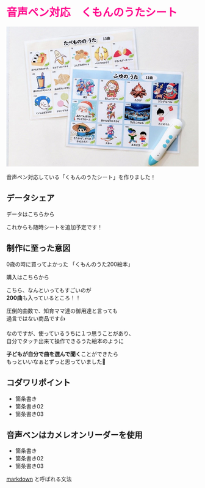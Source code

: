 # <span style="color: #FE008C">音声ペン対応　くもんのうたシート </span>
  
![ダミー画像](../public/images/blogs/kumon.jpg)



音声ペン対応している「くもんのうたシート」を作りました！  


  
## データシェア


データはこちらから


これからも随時シートを追加予定です！


  
## 制作に至った意図  



0歳の時に買ってよかった
「くもんのうた200絵本」



購入はこちらから  



こちら、なんといってもすごいのが  
**200曲**も入っているところ！！  



圧倒的曲数で、知育ママ達の御用達と言っても  
過言ではない商品です👍



なのですが、使っているうちに１つ思うことがあり、  
自分でタッチ出来て操作できるうた絵本のように  



**子どもが自分で曲を選んで聞く**ことができたら  
もっといいなぁとずっと思っていました🥹  



## コダワリポイント  



- 箇条書き
- 箇条書き02
- 箇条書き03

  
## 音声ペンはカメレオンリーダーを使用

- 箇条書き
- 箇条書き02
- 箇条書き03

[markdown](https://growi.cloud/blog/738) と呼ばれる文法


